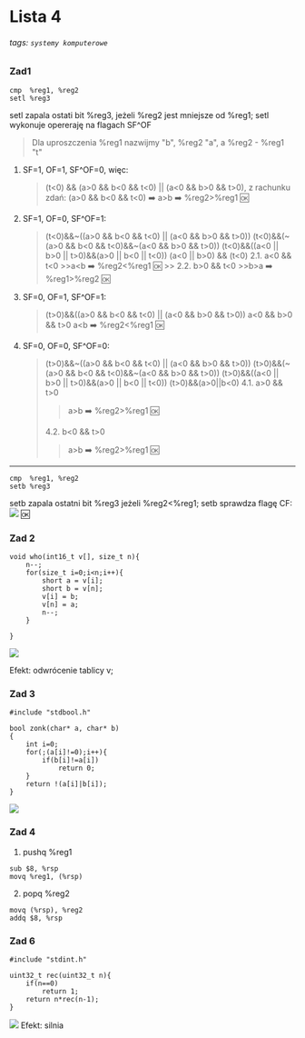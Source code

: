 # Lista 4
###### tags: `systemy komputerowe`
### Zad1
```
cmp  %reg1, %reg2
setl %reg3
```
setl zapala ostati bit %reg3, jeżeli %reg2 jest mniejsze od %reg1; setl wykonuje opereraję na flagach SF^OF
>Dla uproszczenia %reg1 nazwijmy "b", %reg2 "a", a %reg2 - %reg1 "t"
1. SF=1, OF=1, SF^OF=0, więc:
    >(t<0) && (a>0 && b<0 && t<0) || (a<0 && b>0 && t>0), z rachunku zdań:
    >(a>0 && b<0 && t<0) :arrow_right: a>b :arrow_right: %reg2>%reg1 :ok:
2. SF=1, OF=0, SF^OF=1:
    > (t<0)&&~((a>0 && b<0 && t<0) || (a<0 && b>0 && t>0))
    > (t<0)&&(~(a>0 && b<0 && t<0)&&~(a<0 && b>0 && t>0))
    > (t<0)&&((a<0 || b>0 || t>0)&&(a>0 || b<0 || t<0))
    > (a<0 || b>0) && (t<0)
    > 2.1. a<0 && t<0
        >>a<b :arrow_right: %reg2<%reg1 :ok:
        >> 
    > 2.2. b>0 && t<0
        >>b>a :arrow_right: %reg1>%reg2 :ok:
3. SF=0, OF=1, SF^OF=1:
    >(t>0)&&((a>0 && b<0 && t<0) || (a<0 && b>0 && t>0))
    > a<0 && b>0 && t>0
    > a<b :arrow_right: %reg2<%reg1 :ok:
4. SF=0, OF=0, SF^OF=0:
    > (t>0)&&~((a>0 && b<0 && t<0) || (a<0 && b>0 && t>0))
    > (t>0)&&(~(a>0 && b<0 && t<0)&&~(a<0 && b>0 && t>0))
    > (t>0)&&((a<0 || b>0 || t>0)&&(a>0 || b<0 || t<0))
    > (t>0)&&(a>0||b<0)
    > 4.1. a>0 && t>0
    >> a>b :arrow_right: %reg2>%reg1 :ok:
    >> 
    >4.2. b<0 && t>0
    >> a>b :arrow_right: %reg2>%reg1 :ok:
---
```
cmp  %reg1, %reg2
setb %reg3
```
setb zapala ostatni bit %reg3 jeżeli %reg2<%reg1; setb sprawdza flagę CF:
![](https://i.imgur.com/X2tu6Lr.png)
:ok:
### Zad 2
```c=
void who(int16_t v[], size_t n){
    n--;
    for(size_t i=0;i<n;i++){
        short a = v[i];
        short b = v[n];
        v[i] = b;
        v[n] = a;
        n--;
    } 
    
}
```
![](https://i.imgur.com/ToLiI1r.png)

Efekt: odwrócenie tablicy v;
### Zad 3
```c=
#include "stdbool.h"

bool zonk(char* a, char* b)
{
    int i=0;
    for(;(a[i]!=0);i++){
        if(b[i]!=a[i])
            return 0;
    }
    return !(a[i]|b[i]);
}
```
![](https://i.imgur.com/HgxFCfx.png)

### Zad 4 
1. pushq %reg1
```
sub $8, %rsp
movq %reg1, (%rsp)
```
2. popq %reg2
```
movq (%rsp), %reg2
addq $8, %rsp
```

### Zad 6
```c=
#include "stdint.h"

uint32_t rec(uint32_t n){
    if(n==0)
        return 1;
    return n*rec(n-1);
}
```
![](https://i.imgur.com/q0fycia.png)
Efekt: silnia


